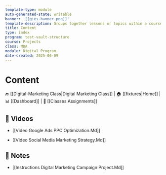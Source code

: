 ```yaml
---
template-type: module
auto-generated-state: writable
banner: '[[gies-banner.png]]'
template-description: Groups together lessons or topics within a course.
title: Content
type: index
program: test-vault-structure
course: Projects
class: MBA
module: Digital Program
date-created: 2025-06-09
---
```


# Content



🔙 [[Digital-Marketing Class|Digital Marketing Class]] | 🏠 [[fixtures|Home]] | 📊 [[Dashboard]] | 📝 [[Classes Assignments]]



## 🎥 Videos

- [[Video Google Ads PPC Optimization.Md]]

- [[Video Social Media Marketing Strategy.Md]]



## 📄 Notes

- [[Instructions Digital Marketing Campaign Project.Md]]

